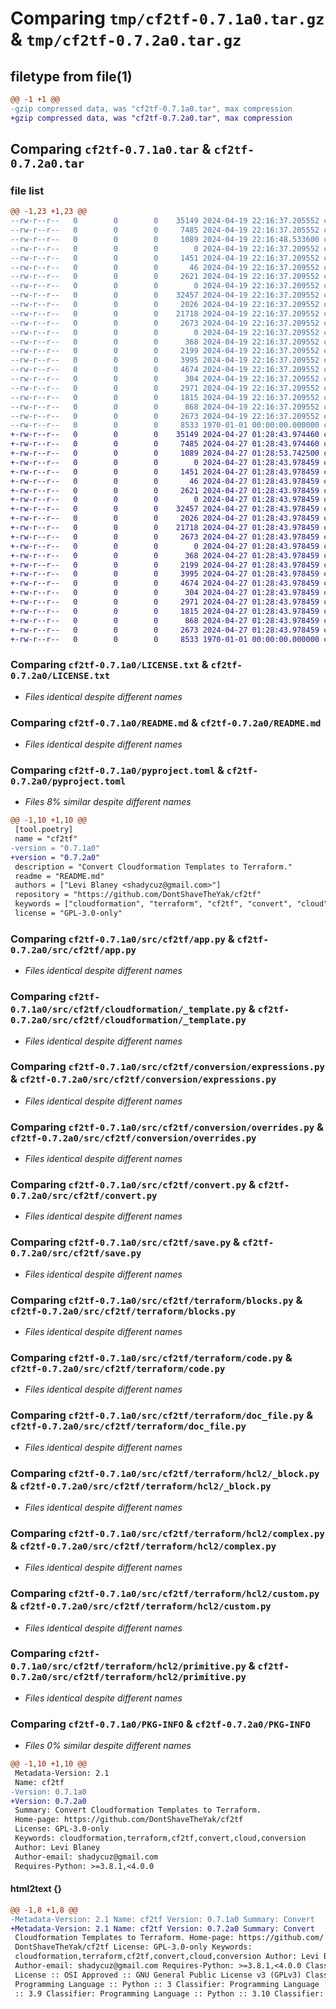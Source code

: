 # Comparing `tmp/cf2tf-0.7.1a0.tar.gz` & `tmp/cf2tf-0.7.2a0.tar.gz`

## filetype from file(1)

```diff
@@ -1 +1 @@
-gzip compressed data, was "cf2tf-0.7.1a0.tar", max compression
+gzip compressed data, was "cf2tf-0.7.2a0.tar", max compression
```

## Comparing `cf2tf-0.7.1a0.tar` & `cf2tf-0.7.2a0.tar`

### file list

```diff
@@ -1,23 +1,23 @@
--rw-r--r--   0        0        0    35149 2024-04-19 22:16:37.205552 cf2tf-0.7.1a0/LICENSE.txt
--rw-r--r--   0        0        0     7485 2024-04-19 22:16:37.205552 cf2tf-0.7.1a0/README.md
--rw-r--r--   0        0        0     1089 2024-04-19 22:16:48.533600 cf2tf-0.7.1a0/pyproject.toml
--rw-r--r--   0        0        0        0 2024-04-19 22:16:37.209552 cf2tf-0.7.1a0/src/cf2tf/__init__.py
--rw-r--r--   0        0        0     1451 2024-04-19 22:16:37.209552 cf2tf-0.7.1a0/src/cf2tf/app.py
--rw-r--r--   0        0        0       46 2024-04-19 22:16:37.209552 cf2tf-0.7.1a0/src/cf2tf/cloudformation/__init__.py
--rw-r--r--   0        0        0     2621 2024-04-19 22:16:37.209552 cf2tf-0.7.1a0/src/cf2tf/cloudformation/_template.py
--rw-r--r--   0        0        0        0 2024-04-19 22:16:37.209552 cf2tf-0.7.1a0/src/cf2tf/conversion/__init__.py
--rw-r--r--   0        0        0    32457 2024-04-19 22:16:37.209552 cf2tf-0.7.1a0/src/cf2tf/conversion/expressions.py
--rw-r--r--   0        0        0     2026 2024-04-19 22:16:37.209552 cf2tf-0.7.1a0/src/cf2tf/conversion/overrides.py
--rw-r--r--   0        0        0    21718 2024-04-19 22:16:37.209552 cf2tf-0.7.1a0/src/cf2tf/convert.py
--rw-r--r--   0        0        0     2673 2024-04-19 22:16:37.209552 cf2tf-0.7.1a0/src/cf2tf/save.py
--rw-r--r--   0        0        0        0 2024-04-19 22:16:37.209552 cf2tf-0.7.1a0/src/cf2tf/terraform/__init__.py
--rw-r--r--   0        0        0      368 2024-04-19 22:16:37.209552 cf2tf-0.7.1a0/src/cf2tf/terraform/_configuration.py
--rw-r--r--   0        0        0     2199 2024-04-19 22:16:37.209552 cf2tf-0.7.1a0/src/cf2tf/terraform/blocks.py
--rw-r--r--   0        0        0     3995 2024-04-19 22:16:37.209552 cf2tf-0.7.1a0/src/cf2tf/terraform/code.py
--rw-r--r--   0        0        0     4674 2024-04-19 22:16:37.209552 cf2tf-0.7.1a0/src/cf2tf/terraform/doc_file.py
--rw-r--r--   0        0        0      304 2024-04-19 22:16:37.209552 cf2tf-0.7.1a0/src/cf2tf/terraform/hcl2/__init__.py
--rw-r--r--   0        0        0     2971 2024-04-19 22:16:37.209552 cf2tf-0.7.1a0/src/cf2tf/terraform/hcl2/_block.py
--rw-r--r--   0        0        0     1815 2024-04-19 22:16:37.209552 cf2tf-0.7.1a0/src/cf2tf/terraform/hcl2/complex.py
--rw-r--r--   0        0        0      868 2024-04-19 22:16:37.209552 cf2tf-0.7.1a0/src/cf2tf/terraform/hcl2/custom.py
--rw-r--r--   0        0        0     2673 2024-04-19 22:16:37.209552 cf2tf-0.7.1a0/src/cf2tf/terraform/hcl2/primitive.py
--rw-r--r--   0        0        0     8533 1970-01-01 00:00:00.000000 cf2tf-0.7.1a0/PKG-INFO
+-rw-r--r--   0        0        0    35149 2024-04-27 01:28:43.974460 cf2tf-0.7.2a0/LICENSE.txt
+-rw-r--r--   0        0        0     7485 2024-04-27 01:28:43.974460 cf2tf-0.7.2a0/README.md
+-rw-r--r--   0        0        0     1089 2024-04-27 01:28:53.742500 cf2tf-0.7.2a0/pyproject.toml
+-rw-r--r--   0        0        0        0 2024-04-27 01:28:43.978459 cf2tf-0.7.2a0/src/cf2tf/__init__.py
+-rw-r--r--   0        0        0     1451 2024-04-27 01:28:43.978459 cf2tf-0.7.2a0/src/cf2tf/app.py
+-rw-r--r--   0        0        0       46 2024-04-27 01:28:43.978459 cf2tf-0.7.2a0/src/cf2tf/cloudformation/__init__.py
+-rw-r--r--   0        0        0     2621 2024-04-27 01:28:43.978459 cf2tf-0.7.2a0/src/cf2tf/cloudformation/_template.py
+-rw-r--r--   0        0        0        0 2024-04-27 01:28:43.978459 cf2tf-0.7.2a0/src/cf2tf/conversion/__init__.py
+-rw-r--r--   0        0        0    32457 2024-04-27 01:28:43.978459 cf2tf-0.7.2a0/src/cf2tf/conversion/expressions.py
+-rw-r--r--   0        0        0     2026 2024-04-27 01:28:43.978459 cf2tf-0.7.2a0/src/cf2tf/conversion/overrides.py
+-rw-r--r--   0        0        0    21718 2024-04-27 01:28:43.978459 cf2tf-0.7.2a0/src/cf2tf/convert.py
+-rw-r--r--   0        0        0     2673 2024-04-27 01:28:43.978459 cf2tf-0.7.2a0/src/cf2tf/save.py
+-rw-r--r--   0        0        0        0 2024-04-27 01:28:43.978459 cf2tf-0.7.2a0/src/cf2tf/terraform/__init__.py
+-rw-r--r--   0        0        0      368 2024-04-27 01:28:43.978459 cf2tf-0.7.2a0/src/cf2tf/terraform/_configuration.py
+-rw-r--r--   0        0        0     2199 2024-04-27 01:28:43.978459 cf2tf-0.7.2a0/src/cf2tf/terraform/blocks.py
+-rw-r--r--   0        0        0     3995 2024-04-27 01:28:43.978459 cf2tf-0.7.2a0/src/cf2tf/terraform/code.py
+-rw-r--r--   0        0        0     4674 2024-04-27 01:28:43.978459 cf2tf-0.7.2a0/src/cf2tf/terraform/doc_file.py
+-rw-r--r--   0        0        0      304 2024-04-27 01:28:43.978459 cf2tf-0.7.2a0/src/cf2tf/terraform/hcl2/__init__.py
+-rw-r--r--   0        0        0     2971 2024-04-27 01:28:43.978459 cf2tf-0.7.2a0/src/cf2tf/terraform/hcl2/_block.py
+-rw-r--r--   0        0        0     1815 2024-04-27 01:28:43.978459 cf2tf-0.7.2a0/src/cf2tf/terraform/hcl2/complex.py
+-rw-r--r--   0        0        0      868 2024-04-27 01:28:43.978459 cf2tf-0.7.2a0/src/cf2tf/terraform/hcl2/custom.py
+-rw-r--r--   0        0        0     2673 2024-04-27 01:28:43.978459 cf2tf-0.7.2a0/src/cf2tf/terraform/hcl2/primitive.py
+-rw-r--r--   0        0        0     8533 1970-01-01 00:00:00.000000 cf2tf-0.7.2a0/PKG-INFO
```

### Comparing `cf2tf-0.7.1a0/LICENSE.txt` & `cf2tf-0.7.2a0/LICENSE.txt`

 * *Files identical despite different names*

### Comparing `cf2tf-0.7.1a0/README.md` & `cf2tf-0.7.2a0/README.md`

 * *Files identical despite different names*

### Comparing `cf2tf-0.7.1a0/pyproject.toml` & `cf2tf-0.7.2a0/pyproject.toml`

 * *Files 8% similar despite different names*

```diff
@@ -1,10 +1,10 @@
 [tool.poetry]
 name = "cf2tf"
-version = "0.7.1a0"
+version = "0.7.2a0"
 description = "Convert Cloudformation Templates to Terraform."
 readme = "README.md"
 authors = ["Levi Blaney <shadycuz@gmail.com>"]
 repository = "https://github.com/DontShaveTheYak/cf2tf"
 keywords = ["cloudformation", "terraform", "cf2tf", "convert", "cloud", "conversion"]
 license = "GPL-3.0-only"
```

### Comparing `cf2tf-0.7.1a0/src/cf2tf/app.py` & `cf2tf-0.7.2a0/src/cf2tf/app.py`

 * *Files identical despite different names*

### Comparing `cf2tf-0.7.1a0/src/cf2tf/cloudformation/_template.py` & `cf2tf-0.7.2a0/src/cf2tf/cloudformation/_template.py`

 * *Files identical despite different names*

### Comparing `cf2tf-0.7.1a0/src/cf2tf/conversion/expressions.py` & `cf2tf-0.7.2a0/src/cf2tf/conversion/expressions.py`

 * *Files identical despite different names*

### Comparing `cf2tf-0.7.1a0/src/cf2tf/conversion/overrides.py` & `cf2tf-0.7.2a0/src/cf2tf/conversion/overrides.py`

 * *Files identical despite different names*

### Comparing `cf2tf-0.7.1a0/src/cf2tf/convert.py` & `cf2tf-0.7.2a0/src/cf2tf/convert.py`

 * *Files identical despite different names*

### Comparing `cf2tf-0.7.1a0/src/cf2tf/save.py` & `cf2tf-0.7.2a0/src/cf2tf/save.py`

 * *Files identical despite different names*

### Comparing `cf2tf-0.7.1a0/src/cf2tf/terraform/blocks.py` & `cf2tf-0.7.2a0/src/cf2tf/terraform/blocks.py`

 * *Files identical despite different names*

### Comparing `cf2tf-0.7.1a0/src/cf2tf/terraform/code.py` & `cf2tf-0.7.2a0/src/cf2tf/terraform/code.py`

 * *Files identical despite different names*

### Comparing `cf2tf-0.7.1a0/src/cf2tf/terraform/doc_file.py` & `cf2tf-0.7.2a0/src/cf2tf/terraform/doc_file.py`

 * *Files identical despite different names*

### Comparing `cf2tf-0.7.1a0/src/cf2tf/terraform/hcl2/_block.py` & `cf2tf-0.7.2a0/src/cf2tf/terraform/hcl2/_block.py`

 * *Files identical despite different names*

### Comparing `cf2tf-0.7.1a0/src/cf2tf/terraform/hcl2/complex.py` & `cf2tf-0.7.2a0/src/cf2tf/terraform/hcl2/complex.py`

 * *Files identical despite different names*

### Comparing `cf2tf-0.7.1a0/src/cf2tf/terraform/hcl2/custom.py` & `cf2tf-0.7.2a0/src/cf2tf/terraform/hcl2/custom.py`

 * *Files identical despite different names*

### Comparing `cf2tf-0.7.1a0/src/cf2tf/terraform/hcl2/primitive.py` & `cf2tf-0.7.2a0/src/cf2tf/terraform/hcl2/primitive.py`

 * *Files identical despite different names*

### Comparing `cf2tf-0.7.1a0/PKG-INFO` & `cf2tf-0.7.2a0/PKG-INFO`

 * *Files 0% similar despite different names*

```diff
@@ -1,10 +1,10 @@
 Metadata-Version: 2.1
 Name: cf2tf
-Version: 0.7.1a0
+Version: 0.7.2a0
 Summary: Convert Cloudformation Templates to Terraform.
 Home-page: https://github.com/DontShaveTheYak/cf2tf
 License: GPL-3.0-only
 Keywords: cloudformation,terraform,cf2tf,convert,cloud,conversion
 Author: Levi Blaney
 Author-email: shadycuz@gmail.com
 Requires-Python: >=3.8.1,<4.0.0
```

#### html2text {}

```diff
@@ -1,8 +1,8 @@
-Metadata-Version: 2.1 Name: cf2tf Version: 0.7.1a0 Summary: Convert
+Metadata-Version: 2.1 Name: cf2tf Version: 0.7.2a0 Summary: Convert
 Cloudformation Templates to Terraform. Home-page: https://github.com/
 DontShaveTheYak/cf2tf License: GPL-3.0-only Keywords:
 cloudformation,terraform,cf2tf,convert,cloud,conversion Author: Levi Blaney
 Author-email: shadycuz@gmail.com Requires-Python: >=3.8.1,<4.0.0 Classifier:
 License :: OSI Approved :: GNU General Public License v3 (GPLv3) Classifier:
 Programming Language :: Python :: 3 Classifier: Programming Language :: Python
 :: 3.9 Classifier: Programming Language :: Python :: 3.10 Classifier:
```

